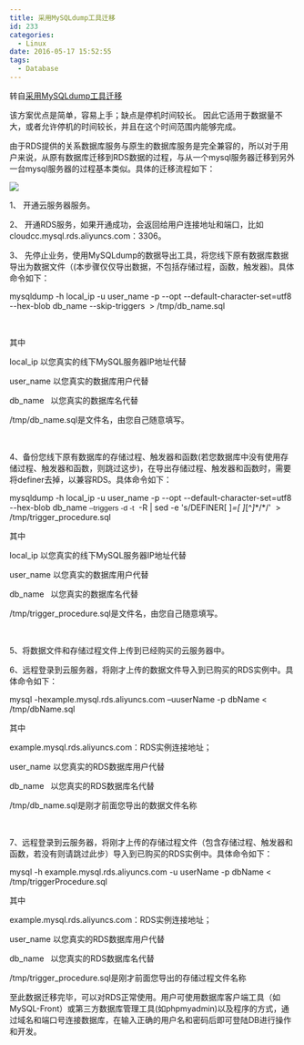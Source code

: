 ```yaml
---
title: 采用MySQLdump工具迁移
id: 233
categories:
  - Linux
date: 2016-05-17 15:52:55
tags:
  - Database
---
```


转自[采用MySQLdump工具迁移](https://help.aliyun.com/knowledge_detail/5974579.html?spm=5176.788314899.2.1.RZdalS#采用MySQLdump工具迁移)

该方案优点是简单，容易上手；缺点是停机时间较长。 因此它适用于数据量不大，或者允许停机的时间较长，并且在这个时间范围内能够完成。

由于RDS提供的关系数据库服务与原生的数据库服务是完全兼容的，所以对于用户来说，从原有数据库迁移到RDS数据的过程，与从一个mysql服务器迁移到另外一台mysql服务器的过程基本类似。具体的迁移流程如下：

![](https://bbs.aliyun.com/attachment/thumb/Mon_1206/27_124170_8ce2a3fdf17e24e.jpg?20)

1、 开通云服务器服务。

2、 开通RDS服务，如果开通成功，会返回给用户连接地址和端口，比如cloudcc.mysql.rds.aliyuncs.com：3306。

3、 先停止业务，使用MySQLdump的数据导出工具，将您线下原有数据库数据导出为数据文件（(本步骤仅仅导出数据，不包括存储过程，函数，触发器)。具体命令如下：

mysqldump -h local_ip -u user_name -p --opt --default-character-set=utf8   --hex-blob db_name --skip-triggers  &gt; /tmp/db_name.sql

&nbsp;

其中

local_ip 以您真实的线下MySQL服务器IP地址代替

user_name 以您真实的数据库用户代替

db_name   以您真实的数据库名代替

/tmp/db_name.sql是文件名，由您自己随意填写。

&nbsp;

4、备份您线下原有数据库的存储过程、触发器和函数(若您数据库中没有使用存储过程、触发器和函数，则跳过这步)，在导出存储过程、触发器和函数时，需要将definer去掉，以兼容RDS。具体命令如下：

mysqldump -h local_ip -u user_name -p --opt --default-character-set=utf8   --hex-blob db_name<span style="font-size: 10pt; font-family: 微软雅黑, sans-serif; color: #222222; background-image: initial; background-attachment: initial; background-size: initial; background-origin: initial; background-clip: initial; background-position: initial; background-repeat: initial;"> –triggers -d -t</span>  -R | sed -e 's/DEFINER[ ]*=[ ]*[^*]*\*/\*/'  &gt; /tmp/trigger_procedure.sql

其中

local_ip 以您真实的线下MySQL服务器IP地址代替

user_name 以您真实的数据库用户代替

db_name   以您真实的数据库名代替

/tmp/trigger_procedure.sql是文件名，由您自己随意填写。

&nbsp;

5、将数据文件和存储过程文件上传到已经购买的云服务器中。

6、远程登录到云服务器，将刚才上传的数据文件导入到已购买的RDS实例中。具体命令如下：

mysql -hexample.mysql.rds.aliyuncs.com –uuserName -p dbName &lt; /tmp/dbName.sql

其中

example.mysql.rds.aliyuncs.com：RDS实例连接地址；

user_name 以您真实的RDS数据库用户代替

db_name   以您真实的RDS数据库名代替

/tmp/db_name.sql是刚才前面您导出的数据文件名称

&nbsp;

7、远程登录到云服务器，将刚才上传的存储过程文件（包含存储过程、触发器和函数，若没有则请跳过此步）导入到已购买的RDS实例中。具体命令如下：

mysql -h example.mysql.rds.aliyuncs.com -u userName -p dbName &lt; /tmp/triggerProcedure.sql

其中

example.mysql.rds.aliyuncs.com：RDS实例连接地址；

user_name 以您真实的RDS数据库用户代替

db_name   以您真实的RDS数据库名代替

/tmp/trigger_procedure.sql是刚才前面您导出的存储过程文件名称

至此数据迁移完毕，可以对RDS正常使用。用户可使用数据库客户端工具（如MySQL-Front）或第三方数据库管理工具(如phpmyadmin)以及程序的方式，通过域名和端口号连接数据库，在输入正确的用户名和密码后即可登陆DB进行操作和开发。